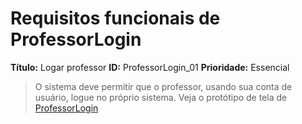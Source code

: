 Requisitos funcionais de ProfessorLogin
======================================

**Título:** Logar professor
**ID:** ProfessorLogin_01
**Prioridade:** Essencial
>O sistema deve permitir que o professor, usando sua conta de usuário, logue no próprio sistema. Veja o protótipo de tela de [ProfessorLogin](./ProfessorLogin.png)

